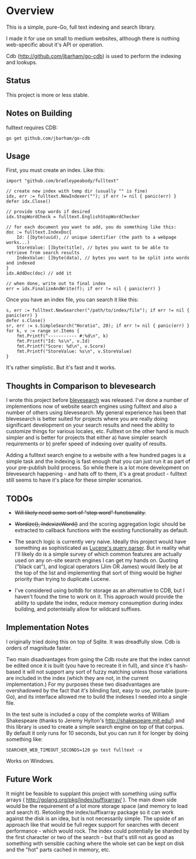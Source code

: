 Overview
========

This is a simple, pure-Go, full text indexing and search library.

I made it for use on small to medium websites, although there is nothing web-specific about it's API or operation.

Cdb (http://github.com/jbarham/go-cdb) is used to perform the indexing and lookups.

Status
------

This project is more or less stable.

Notes on Building
--------

fulltext requires CDB:

	go get github.com/jbarham/go-cdb

Usage
------

First, you must create an index.  Like this:

	import "github.com/bradleypeabody/fulltext"

	// create new index with temp dir (usually "" is fine)
	idx, err := fulltext.NewIndexer(""); if err != nil { panic(err) }
	defer idx.Close()

	// provide stop words if desired
	idx.StopWordCheck = fulltext.EnglishStopWordChecker

	// for each document you want to add, you do something like this:
	doc := fulltext.IndexDoc{
		Id: []byte(uuid), // unique identifier (the path to a webpage works...)
		StoreValue: []byte(title), // bytes you want to be able to retrieve from search results
		IndexValue: []byte(data), // bytes you want to be split into words and indexed
	}
	idx.AddDoc(doc) // add it

	// when done, write out to final index
	err = idx.FinalizeAndWrite(f); if err != nil { panic(err) }

Once you have an index file, you can search it like this:

	s, err := fulltext.NewSearcher("/path/to/index/file"); if err != nil { panic(err) }
	defer s.Close()
	sr, err := s.SimpleSearch("Horatio", 20); if err != nil { panic(err) }
	for k, v := range sr.Items {
		fmt.Printf("----------- #:%d\n", k)
		fmt.Printf("Id: %s\n", v.Id)
		fmt.Printf("Score: %d\n", v.Score)
		fmt.Printf("StoreValue: %s\n", v.StoreValue)
	}

It's rather simplistic.  But it's fast and it works.

Thoughts in Comparison to blevesearch
-------------------------------------

I wrote this project before <a href="https://github.com/blevesearch/bleve">blevesearch</a> was released.  I've done a number of implementions now of website search engines using fulltext and also a number of others using blevesearch.  My general experience has been that blevesearch is better suited for projects where you are really doing significant development on your search results and need the ability to customize things for various locales, etc.  Fulltext on the other hand is much simpler and is better for projects that either a) have simpler search requirements or b) prefer speed of indexing over quality of results.

Adding a fulltext search engine to a website with a few hundred pages is a simple task and the indexing is fast enough that you can just run it as part of your pre-publish build process.  So while there is a lot more development on blevesearch happening - and hats off to them, it's a great product - fulltext still seems to have it's place for these simpler scenarios.

TODOs
-----

* ~~Will likely need some sort of "stop word" functionality.~~

* ~~Wordize(), IndexizeWord()~~ and the scoring aggregation logic should be extracted to callback functions with the existing functionality as default.

* The search logic is currently very naive.  Ideally this project would have something as sophisticated as <a href="http://lucene.apache.org/core/4_10_0/queryparser/org/apache/lucene/queryparser/classic/package-summary.html" target="_blank">Lucene's query parser</a>.  But in reality what I'll likely do is a simple survey of which common features are actually used on any on-site search engines I can get my hands on.  Quoting ("black cat"), and logical operators (Jim OR James) would likely be at the top of the list and implementing that sort of thing would be higher priority than trying to duplicate Lucene.

* I've considered using boltdb for storage as an alternative to CDB, but I haven't found the time to work on it.  This approach would provide the ability to update the index, reduce memory consumption during index building, and potenteially allow for wildcard suffixes.

Implementation Notes
--------------------

I originally tried doing this on top of Sqlite.  It was dreadfully slow.  Cdb is orders of magnitude faster.

Two main disadvantages from going the Cdb route are that the index cannot be edited once it is built (you have to recreate it in full), and since it's hash-based it will not support any sort of fuzzy matching unless those variations are included in the index (which they are not, in the current implementation.)   For my purposes these two disadvantages are overshadowed by the fact that it's blinding fast, easy to use, portable (pure-Go), and its interface allowed me to build the indexes I needed into a single file.

In the test suite is included a copy of the complete works of William Shakespeare (thanks to Jeremy Hylton's http://shakespeare.mit.edu/) and this library is used to create a simple search engine on top of that corpus.  By default it only runs for 10 seconds, but you can run it for longer by doing something like:

	SEARCHER_WEB_TIMEOUT_SECONDS=120 go test fulltext -v

Works on Windows.

Future Work
-----------

It might be feasible to supplant this project with something using suffix arrays ( http://golang.org/pkg/index/suffixarray/ ).  The main down side would be the requirement of a lot more storage space (and memory to load and search it).  Retooling the index/suffixarray package so it can work against the disk is an idea, but is not necessarily simple.  The upside of an approach like that would be full regex support for searches with decent performance - which would rock.  The index could potentially be sharded by the first character or two of the search - but that's still not as good as something with sensible caching where the whole set can be kept on disk and the "hot" parts cached in memory, etc.
